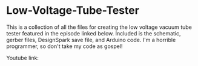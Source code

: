 # Low-Voltage-Tube-Tester
This is a collection of all the files for creating the low voltage vacuum tube tester featured in the episode linked below. 
Included is the schematic, gerber files, DesignSpark save file, and Arduino code.
I'm a horrible programmer, so don't take my code as gospel!

Youtube link: 
